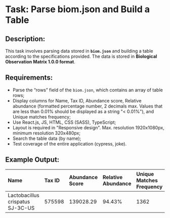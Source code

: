 # Task: Parse biom.json and Build a Table

## Description:

This task involves parsing data stored in **`biom.json`** and building a table according to the specifications provided. The data is stored in **Biological Observation Matrix 1.0.0 format**.

## Requirements:

- Parse the “rows” field of the `biom.json`, which contains an array of table rows;
- Display columns for Name, Tax ID, Abundance score, Relative abundance (formatted percentage number, 2 decimals max. Values that are less than 0.01% should be displayed as a string "&lt; 0.01%"), and Unique matches frequency;
- Use React.js, JS, HTML, CSS (SASS), TypeScript;
- Layout is required in "Responsive design". Max. resolution 1920x1080px, minimum resolution 320x480px;
- Search the table data (by name);
- Test coverage of the entire application (cypress, joke).

## Example Output:

| Name                             | Tax ID | Abundance Score | Relative Abundance | Unique Matches Frequency |
| :------------------------------- | :----- | :-------------- | :----------------- | :----------------------- |
| Lactobacillus crispatus SJ-3C-US | 575598 | 139028.29       | 94.43%             | 1362                     |
